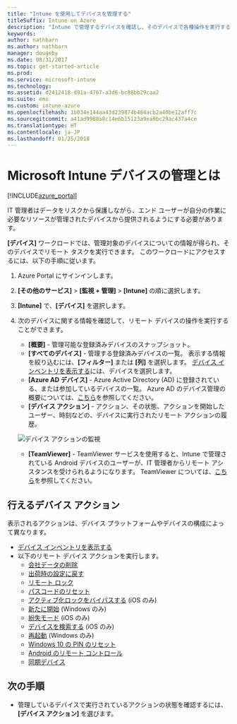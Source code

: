 ```yaml
---
title: "Intune を使用してデバイスを管理する"
titleSuffix: Intune on Azure
description: "Intune で管理するデバイスを確認し、そのデバイスで各種操作を実行する方法について説明します。\""
keywords: 
author: nathbarn
ms.author: nathbarn
manager: dougeby
ms.date: 08/31/2017
ms.topic: get-started-article
ms.prod: 
ms.service: microsoft-intune
ms.technology: 
ms.assetid: d2412418-d91a-4767-a3d6-bc88bb29caa2
ms.suite: ems
ms.custom: intune-azure
ms.openlocfilehash: 1b034e144aa43d239874b484acb2a40be12aff7c
ms.sourcegitcommit: a41ad9988a8c14e6b15123a9ea9bc29ac437a4ce
ms.translationtype: HT
ms.contentlocale: ja-JP
ms.lasthandoff: 01/25/2018
---
```

# <a name="what-is-microsoft-intune-device-management"></a>Microsoft Intune デバイスの管理とは


[!INCLUDE[azure_portal](./includes/azure_portal.md)]

IT 管理者はデータをリスクから保護しながら、エンド ユーザーが自分の作業に必要なリソースが管理されたデバイスから提供されるようにする必要があります。

**[デバイス]** ワークロードでは、管理対象のデバイスについての情報が得られ、そのデバイスでリモート タスクを実行できます。 このワークロードにアクセスするには、以下の手順に従います。

1. Azure Portal にサインインします。
2. **[その他のサービス]** > **[監視 + 管理]** > **[Intune]** の順に選択します。
3. **[Intune]** で、**[デバイス]** を選択します。
4. 次のデバイスに関する情報を確認して、リモート デバイスの操作を実行することができます。
    - **[概要]** - 管理可能な登録済みデバイスのスナップショット。
    - **[すべてのデバイス]** - 管理する登録済みデバイスの一覧。 表示する情報を絞り込むには、**[フィルター]** または **[列]** を選択します。 [デバイス インベントリを表示する](device-inventory.md)には、デバイスを選択します。
    - **[Azure AD デバイス]** - Azure Active Directory (AD) に登録されている、または参加しているデバイスの一覧。 Azure AD のデバイス管理の概要については、[こちら](https://docs.microsoft.com/azure/active-directory/device-management-introduction)を参照してください。
    - **[デバイス アクション]** - アクション、その状態、アクションを開始したユーザー、時刻などの、デバイスに実行されたリモート アクションの履歴。

    ![デバイス アクションの監視](./media/monitor-device-actions.png)

    - **[TeamViewer]** - TeamViewer サービスを使用すると、Intune で管理されている Android デバイスのユーザーが、IT 管理者からリモート アシスタンスを受けられるようになります。 TeamViewer については、[こちら](device-profile-android-teamviewer.md)を参照してください。

## <a name="available-device-actions"></a>行えるデバイス アクション
表示されるアクションは、デバイス プラットフォームやデバイスの構成によって異なります。

- [デバイス インベントリを表示する](device-inventory.md)
- 以下のリモート デバイス アクションを実行します。
    - [会社データの削除](devices-wipe.md#remove-company-data)
    - [出荷時の設定に戻す](devices-wipe.md#factory-reset)
    - [リモート ロック](device-remote-lock.md)
    - [パスコードのリセット](device-passcode-reset.md)
    - [アクティブ化ロックをバイパスする](device-activation-lock-bypass.md) (iOS のみ)
    - [新たに開始](device-fresh-start.md) (Windows のみ)
    - [紛失モード](device-lost-mode.md) (iOS のみ)
    - [デバイスを検索する](device-locate.md) (iOS のみ)
    - [再起動](device-restart.md) (Windows のみ)
    - [Windows 10 の PIN のリセット](device-windows-pin-reset.md)
    - [Android のリモート コントロール](device-profile-android-teamviewer.md)
    - [同期デバイス](device-sync.md)


## <a name="next-steps"></a>次の手順

- 管理しているデバイスで実行されているアクションの状態を確認するには、**[デバイス アクション]** を選びます。
